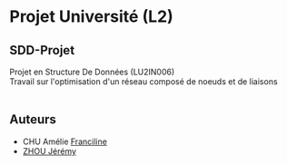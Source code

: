 # Projet Université (L2)
## SDD-Projet
Projet en Structure De Données (LU2IN006)<br/>
Travail sur l'optimisation d'un réseau composé de noeuds et de liaisons
<br/><br/>

## Auteurs
- CHU Amélie [Franciline](https://github.com/Franciline)
- [ZHOU Jérémy](https://github.com/FlyFird) 

